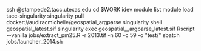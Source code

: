 ssh <user>@stampede2.tacc.utexas.edu
cd $WORK
idev
module list
module load tacc-singularity
singularity pull docker://audiracmichelle/geospatial_argparse
singularity shell geospatial_latest.sif 
singularity exec geospatial__argparse_latest.sif Rscript --vanilla jobs/extract_pm25.R -r 2013.tif -n 60 -c 59 -o "test/" 
sbatch jobs/launcher_2014.sh